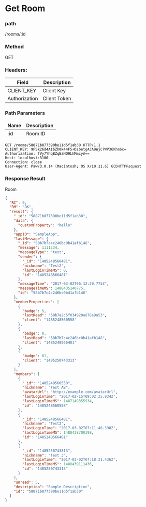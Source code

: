 # Get Room
### path
/rooms/:id

### Method
GET

### Headers:

| Field         | Description  |
| ------------- | ------------ |
| CLIENT_KEY    | Client Key   |
| Authorization | Client Token |

### Path Parameters

| Name        | Description |
| ----------- | ----------- |
| :id         | Room ID     |



```
GET /rooms/58871b877390be11d5f1ab30 HTTP/1.1
CLIENT_KEY: 9FSk26d4AIbZh0k44F5+DzbetgAJA9WjC7WP36Khm6c=
Authorization: fVy7YhqBZqEzNO9LhMmcyA==
Host: localhost:3100
Connection: close
User-Agent: Paw/3.0.14 (Macintosh; OS X/10.11.6) GCDHTTPRequest
```

### Response Result
Room

```json
{
  "RC": 0,
  "RM": "OK",
  "result": {
    "_id": "58871b877390be11d5f1ab30",
    "data": {
      "customProperty": "hello"
    },
    "appID": "SampleApp",
    "lastMessage": {
      "_id": "58b7b7c4c246bc0b41afb148",
      "message": 1111234,
      "messageType": "text",
      "sender": {
        "_id": "1485248566481",
        "nickname": "Test2",
        "lastLoginTimeMS": 0,
        "id": "1485248566481"
      },
      "messageTime": "2017-03-02T06:12:20.775Z",
      "messageTimeMS": 1488435140775,
      "id": "58b7b7c4c246bc0b41afb148"
    },
    "memberProperties": [
      {
        "badge": 5,
        "lastRead": "58b7a2c5f034920a878e9a53",
        "client": "1485248560558"
      },
      {
        "badge": 0,
        "lastRead": "58b7b7c4c246bc0b41afb148",
        "client": "1485248566481"
      },
      {
        "badge": 61,
        "client": "1485250743313"
      }
    ],
    "members": [
      {
        "_id": "1485248560558",
        "nickname": "Test AB",
        "avatarUrl": "http://example.com/avatarUrl",
        "lastLoginTime": "2017-02-15T09:02:35.934Z",
        "lastLoginTimeMS": 1487149355934,
        "id": "1485248560558"
      },
      {
        "_id": "1485248566481",
        "nickname": "Test2",
        "lastLoginTime": "2017-03-02T07:11:40.398Z",
        "lastLoginTimeMS": 1488438700398,
        "id": "1485248566481"
      },
      {
        "_id": "1485250743313",
        "nickname": "Test 3",
        "lastLoginTime": "2017-03-02T07:18:31.436Z",
        "lastLoginTimeMS": 1488439111436,
        "id": "1485250743313"
      }
    ],
    "unread": 5,
    "description": "Sample Description",
    "id": "58871b877390be11d5f1ab30"
  }
}
```